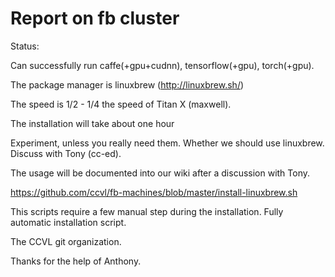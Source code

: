 # Report on fb cluster

Status:

Can successfully run caffe(+gpu+cudnn), tensorflow(+gpu), torch(+gpu).

The package manager is linuxbrew (http://linuxbrew.sh/)

The speed is 1/2 - 1/4 the speed of Titan X (maxwell).

The installation will take about one hour

Experiment, unless you really need them. Whether we should use linuxbrew. Discuss with Tony (cc-ed).

The usage will be documented into our wiki after a discussion with Tony.

https://github.com/ccvl/fb-machines/blob/master/install-linuxbrew.sh

This scripts require a few manual step during the installation. Fully automatic installation script.

The CCVL git organization.

Thanks for the help of Anthony.